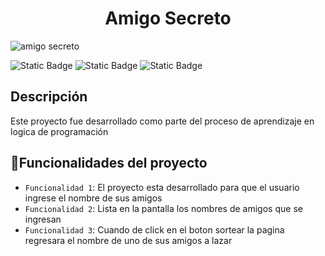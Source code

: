 <h1 align="center">  Amigo Secreto</h1>

 ![amigo secreto](https://github.com/user-attachments/assets/7c65c39b-c63d-49b3-add6-fd96e2af0c62) 


![Static Badge](https://img.shields.io/badge/Versi%C3%B3n-1.4-blue)
![Static Badge](https://img.shields.io/badge/Estatus-Finalizado%20-green)
![Static Badge](https://img.shields.io/badge/fecha%20de%20%C3%BAltima%20versi%C3%B3n-febrero-orange)

## Descripción

Este proyecto fue desarrollado como parte del proceso de aprendizaje en logica de programación  

## :hammer:Funcionalidades del proyecto

- `Funcionalidad 1`: El proyecto esta desarrollado para que el usuario ingrese el nombre de sus amigos 
- `Funcionalidad 2`: Lista en la pantalla los nombres de amigos que se ingresan
- `Funcionalidad 3`: Cuando de click en el boton sortear la pagina regresara el nombre de uno de sus amigos a lazar



